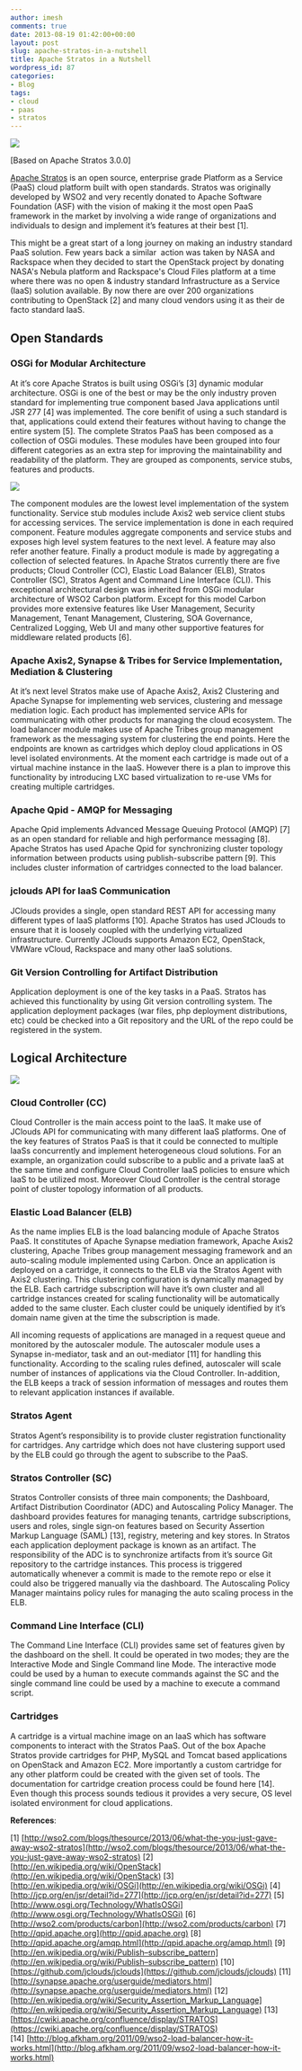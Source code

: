 ```yaml
---
author: imesh
comments: true
date: 2013-08-19 01:42:00+00:00
layout: post
slug: apache-stratos-in-a-nutshell
title: Apache Stratos in a Nutshell
wordpress_id: 87
categories:
- Blog
tags:
- cloud
- paas
- stratos
---
```


![](http://imesh.io/images/ApacheStratos/stratos-logo.png)

[Based on Apache Stratos 3.0.0]

[Apache Stratos](http://stratos.incubator.apache.org) is an open source, enterprise grade Platform as a Service (PaaS) cloud platform built with open standards. Stratos was originally developed by WSO2 and very recently donated to Apache Software Foundation (ASF) with the vision of making it the most open PaaS framework in the market by involving a wide range of organizations and individuals to design and implement it’s features at their best [1].

This might be a great start of a long journey on making an industry standard PaaS solution. Few years back a similar  action was taken by NASA and Rackspace when they decided to start the OpenStack project by donating NASA's Nebula platform and Rackspace's Cloud Files platform at a time where there was no open & industry standard Infrastructure as a Service (IaaS) solution available. By now there are over 200 organizations contributing to OpenStack [2] and many cloud vendors using it as their de facto standard IaaS.



## Open Standards

### OSGi for Modular Architecture

At it’s core Apache Stratos is built using OSGi’s [3] dynamic modular architecture. OSGi is one of the best or may be the only industry proven standard for implementing true component based Java applications until JSR 277 [4] was implemented. The core benifit of using a such standard is that, applications could extend their features without having to change the entire system [5]. The complete Stratos PaaS has been composed as a collection of OSGi modules. These modules have been grouped into four different categories as an extra step for improving the maintainability and readability of the platform. They are grouped as components, service stubs, features and products.

![](http://imesh.io/a/1/images/apachestratos/osgi-componenet-architecture.png)

The component modules are the lowest level implementation of the system functionality. Service stub modules include Axis2 web service client stubs for accessing services. The service implementation is done in each required component. Feature modules aggregate components and service stubs and exposes high level system features to the next level. A feature may also refer another feature. Finally a product module is made by aggregating a collection of selected features. In Apache Stratos currently there are five products; Cloud Controller (CC), Elastic Load Balancer (ELB), Stratos Controller (SC), Stratos Agent and Command Line Interface (CLI). This exceptional architectural design was inherited from OSGi modular architecture of WSO2 Carbon platform. Except for this model Carbon provides more extensive features like User Management, Security Management, Tenant Management, Clustering, SOA Governance, Centralized Logging, Web UI and many other supportive features for middleware related products [6].


### Apache Axis2, Synapse & Tribes for Service Implementation, Mediation & Clustering

At it’s next level Stratos make use of Apache Axis2, Axis2 Clustering and Apache Synapse for implementing web services, clustering and message mediation logic. Each product has implemented service APIs for communicating with other products for managing the cloud ecosystem. The load balancer module makes use of Apache Tribes group management framework as the messaging system for clustering the end points. Here the endpoints are known as cartridges which deploy cloud applications in OS level isolated environments. At the moment each cartridge is made out of a virtual machine instance in the IaaS. However there is a plan to improve this functionality by introducing LXC based virtualization to re-use VMs for creating multiple cartridges.


### Apache Qpid - AMQP for Messaging

Apache Qpid implements Advanced Message Queuing Protocol (AMQP) [7] as an open standard for reliable and high performance messaging [8]. Apache Stratos has used Apache Qpid for synchronizing cluster topology information between products using publish-subscribe pattern [9]. This includes cluster information of cartridges connected to the load balancer.


### jclouds API for IaaS Communication

JClouds provides a single, open standard REST API for accessing many different types of IaaS platforms [10]. Apache Stratos has used JClouds to ensure that it is loosely coupled with the underlying virtualized infrastructure. Currently JClouds supports Amazon EC2, OpenStack, VMWare vCloud, Rackspace and many other IaaS solutions.


### Git Version Controlling for Artifact Distribution

Application deployment is one of the key tasks in a PaaS. Stratos has achieved this functionality by using Git version controlling system. The application deployment packages (war files, php deployment distributions, etc) could be checked into a Git repository and the URL of the repo could be registered in the system.


## Logical Architecture

![](http://imesh.io/a/1/images/ApacheStratos/apache-stratos-logical-architecture.png)


### Cloud Controller (CC)

Cloud Controller is the main access point to the IaaS. It make use of JClouds API for communicating with many different IaaS platforms. One of the key features of Stratos PaaS is that it could be connected to multiple IaaSs concurrently and implement heterogeneous cloud solutions. For an example, an organization could subscribe to a public and a private IaaS at the same time and configure Cloud Controller IaaS policies to ensure which IaaS to be utilized most. Moreover Cloud Controller is the central storage point of cluster topology information of all products.

### Elastic Load Balancer (ELB)

As the name implies ELB is the load balancing module of Apache Stratos PaaS. It constitutes of Apache Synapse mediation framework, Apache Axis2 clustering, Apache Tribes group management messaging framework and an auto-scaling module implemented using Carbon. Once an application is deployed on a cartridge, it connects to the ELB via the Stratos Agent with Axis2 clustering. This clustering configuration is dynamically managed by the ELB. Each cartridge subscription will have it’s own cluster and all cartridge instances created for scaling functionality will be automatically added to the same cluster. Each cluster could be uniquely identified by it’s domain name given at the time the subscription is made.

All incoming requests of applications are managed in a request queue and monitored by the autoscaler module. The autoscaler module uses a Synapse in-mediator, task and an out-mediator [11] for handling this functionality. According to the scaling rules defined, autoscaler will scale number of instances of applications via the Cloud Controller. In-addition, the ELB keeps a track of session information of messages and routes them to relevant application instances if available.


### Stratos Agent

Stratos Agent’s responsibility is to provide cluster registration functionality for cartridges. Any cartridge which does not have clustering support used by the ELB could go through the agent to subscribe to the PaaS.


### Stratos Controller (SC)

Stratos Controller consists of three main components; the Dashboard, Artifact Distribution Coordinator (ADC) and Autoscaling Policy Manager. The dashboard provides features for managing tenants, cartridge subscriptions, users and roles, single sign-on features based on Security Assertion Markup Language (SAML) [13], registry, metering and key stores. In Stratos each application deployment package is known as an artifact. The responsibility of the ADC is to synchronize artifacts from it’s source Git repository to the cartridge instances. This process is triggered automatically whenever a commit is made to the remote repo or else it could also be triggered manually via the dashboard. The Autoscaling Policy Manager maintains policy rules for managing the auto scaling process in the ELB.


### Command Line Interface (CLI)

The Command Line Interface (CLI) provides same set of features given by the dashboard on the shell. It could be operated in two modes; they are the Interactive Mode and Single Command line Mode. The interactive mode could be used by a human to execute commands against the SC and the single command line could be used by a machine to execute a command script.


### Cartridges

A cartridge is a virtual machine image on an IaaS which has software components to interact with the Stratos PaaS. Out of the box Apache Stratos provide cartridges for PHP, MySQL and Tomcat based applications on OpenStack and Amazon EC2. More importantly a custom cartridge for any other platform could be created with the given set of tools. The documentation for cartridge creation process could be found here [14]. Even though this process sounds tedious it provides a very secure, OS level isolated environment for cloud applications.

**References**:

[1] [http://wso2.com/blogs/thesource/2013/06/what-the-you-just-gave-away-wso2-stratos](http://wso2.com/blogs/thesource/2013/06/what-the-you-just-gave-away-wso2-stratos)
[2] [http://en.wikipedia.org/wiki/OpenStack](http://en.wikipedia.org/wiki/OpenStack)
[3] [http://en.wikipedia.org/wiki/OSGi](http://en.wikipedia.org/wiki/OSGi)
[4] [http://jcp.org/en/jsr/detail?id=277](http://jcp.org/en/jsr/detail?id=277)
[5] [http://www.osgi.org/Technology/WhatIsOSGi](http://www.osgi.org/Technology/WhatIsOSGi)
[6] [http://wso2.com/products/carbon](http://wso2.com/products/carbon)
[7] [http://qpid.apache.org](http://qpid.apache.org)
[8] [http://qpid.apache.org/amqp.html](http://qpid.apache.org/amqp.html)
[9] [http://en.wikipedia.org/wiki/Publish–subscribe_pattern](http://en.wikipedia.org/wiki/Publish–subscribe_pattern)
[10] [https://github.com/jclouds/jclouds](https://github.com/jclouds/jclouds)
[11] [http://synapse.apache.org/userguide/mediators.html](http://synapse.apache.org/userguide/mediators.html)
[12] [http://en.wikipedia.org/wiki/Security_Assertion_Markup_Language](http://en.wikipedia.org/wiki/Security_Assertion_Markup_Language)
[13] [https://cwiki.apache.org/confluence/display/STRATOS](https://cwiki.apache.org/confluence/display/STRATOS)
[14] [http://blog.afkham.org/2011/09/wso2-load-balancer-how-it-works.html](http://blog.afkham.org/2011/09/wso2-load-balancer-how-it-works.html)
